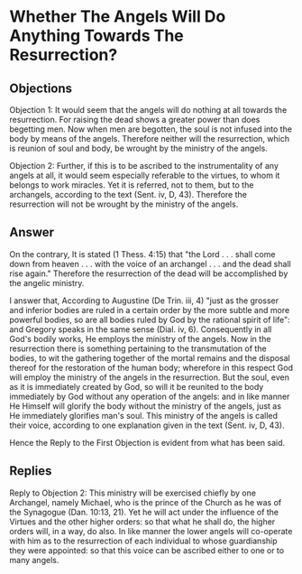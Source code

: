 # Whether The Angels Will Do Anything Towards The Resurrection?

## Objections

Objection 1: It would seem that the angels will do nothing at all towards the resurrection. For raising the dead shows a greater power than does begetting men. Now when men are begotten, the soul is not infused into the body by means of the angels. Therefore neither will the resurrection, which is reunion of soul and body, be wrought by the ministry of the angels.

Objection 2: Further, if this is to be ascribed to the instrumentality of any angels at all, it would seem especially referable to the virtues, to whom it belongs to work miracles. Yet it is referred, not to them, but to the archangels, according to the text (Sent. iv, D, 43). Therefore the resurrection will not be wrought by the ministry of the angels.

## Answer

On the contrary, It is stated (1 Thess. 4:15) that "the Lord . . . shall come down from heaven . . . with the voice of an archangel . . . and the dead shall rise again." Therefore the resurrection of the dead will be accomplished by the angelic ministry.

I answer that, According to Augustine (De Trin. iii, 4) "just as the grosser and inferior bodies are ruled in a certain order by the more subtle and more powerful bodies, so are all bodies ruled by God by the rational spirit of life": and Gregory speaks in the same sense (Dial. iv, 6). Consequently in all God's bodily works, He employs the ministry of the angels. Now in the resurrection there is something pertaining to the transmutation of the bodies, to wit the gathering together of the mortal remains and the disposal thereof for the restoration of the human body; wherefore in this respect God will employ the ministry of the angels in the resurrection. But the soul, even as it is immediately created by God, so will it be reunited to the body immediately by God without any operation of the angels: and in like manner He Himself will glorify the body without the ministry of the angels, just as He immediately glorifies man's soul. This ministry of the angels is called their voice, according to one explanation given in the text (Sent. iv, D, 43).

Hence the Reply to the First Objection is evident from what has been said.

## Replies

Reply to Objection 2: This ministry will be exercised chiefly by one Archangel, namely Michael, who is the prince of the Church as he was of the Synagogue (Dan. 10:13, 21). Yet he will act under the influence of the Virtues and the other higher orders: so that what he shall do, the higher orders will, in a way, do also. In like manner the lower angels will co-operate with him as to the resurrection of each individual to whose guardianship they were appointed: so that this voice can be ascribed either to one or to many angels.